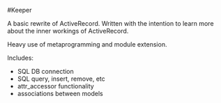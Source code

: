 #Keeper

A basic rewrite of ActiveRecord. Written with the intention to learn more about the inner workings of ActiveRecord.

Heavy use of metaprogramming and module extension.

Includes:
- SQL DB connection
- SQL query, insert, remove, etc
- attr_accessor functionality
- associations between models
